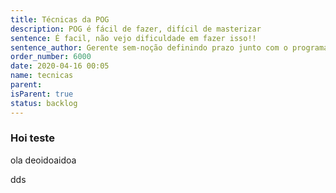 ```yaml
---
title: Técnicas da POG
description: POG é fácil de fazer, difícil de masterizar
sentence: É facil, não vejo dificuldade em fazer isso!!
sentence_author: Gerente sem-noção definindo prazo junto com o programador
order_number: 6000
date: 2020-04-16 00:05
name: tecnicas
parent:
isParent: true
status: backlog
---
```


### Hoi teste

 ola deoidoaidoa

dds
